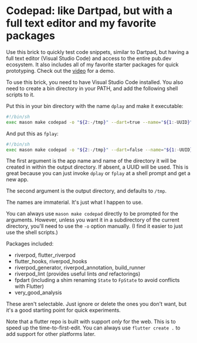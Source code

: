 # Codepad: like Dartpad, but with a full text editor and my favorite packages

Use this brick to quickly test code snippets, similar to Dartpad, but having a full text editor (Visual Studio Code) and access to the entire pub.dev ecosystem. It also includes all of my favorite starter packages for quick prototyping. Check out the [video](https://youtu.be/Bq0WhHciqFY) for a demo.

To use this brick, you need to have Visual Studio Code installed. You also need to create a bin directory in your PATH, and add the following shell scripts to it.

Put this in your bin directory with the name `dplay` and make it executable:

```sh
#!/bin/sh
exec mason make codepad -o "${2:-/tmp}" --dart=true --name="${1:-UUID}" </dev/null
```

And put this as `fplay`:

```sh
#!/bin/sh
exec mason make codepad -o "${2:-/tmp}" --dart=false --name="${1:-UUID}" </dev/null
```

The first argument is the app name and name of the directory it will be created in within the output directory. If absent, a UUID will be used. This is great because you can just invoke `dplay` or `fplay` at a shell prompt and get a new app.

The second argument is the output directory, and defaults to `/tmp`.

The names are immaterial.  It's just what I happen to use.

You can always use `mason make codepad` directly to be prompted for the arguments. However, unless you want it in a subdirectory of the current directory, you'll need to use the `-o` option manually. (I find it easier to just use the shell scripts.)

Packages included:

- riverpod, flutter_riverpod
- flutter_hooks, riverpod_hooks
- riverpod_generator, riverpod_annotation, build_runner
- riverpod_lint (provides useful lints *and* refactorings)
- fpdart (including a shim renaming `State` to `FpState` to avoid conflicts with Flutter)
- very_good_analysis

These aren't selectable.  Just ignore or delete the ones you don't want, but it's a good starting point for quick experiments.

Note that a flutter repo is built with support *only* for the web. This is to speed up the time-to-first-edit. You can always use `flutter create .` to add support for other platforms later.

